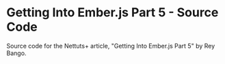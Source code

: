 # Getting Into Ember.js Part 5 - Source Code

Source code for the Nettuts+ article, "Getting Into Ember.js Part 5" by Rey Bango.